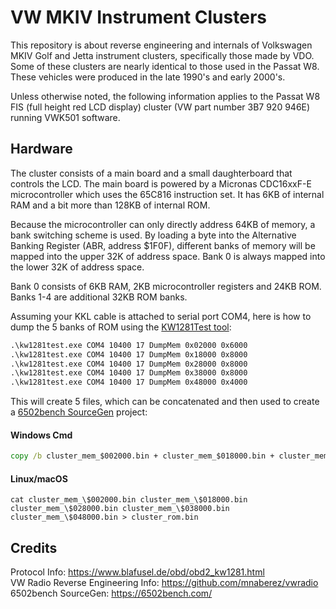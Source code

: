 # VW MKIV Instrument Clusters
This repository is about reverse engineering and internals of Volkswagen MKIV Golf and Jetta instrument clusters, specifically those made by VDO. Some of these clusters are nearly identical to those used in the Passat W8. These vehicles were produced in the late 1990's and early 2000's.

Unless otherwise noted, the following information applies to the Passat W8 FIS (full height red LCD display) cluster (VW part number 3B7 920 946E) running VWK501 software.

## Hardware
The cluster consists of a main board and a small daughterboard that controls the LCD. The main board is powered by a Micronas CDC16xxF-E microcontroller which uses the 65C816 instruction set. It has 6KB of internal RAM and a bit more than 128KB of internal ROM.

Because the microcontroller can only directly address 64KB of memory, a bank switching scheme is used. By loading a byte into the Alternative Banking Register (ABR, address $1F0F), different banks of memory will be mapped into the upper 32K of address space. Bank 0 is always mapped into the lower 32K of address space.

Bank 0 consists of 6KB RAM, 2KB microcontroller registers and 24KB ROM. Banks 1-4 are additional 32KB ROM banks.

Assuming your KKL cable is attached to serial port COM4, here is how to dump the 5 banks of ROM using the [KW1281Test tool](https://github.com/gmenounos/kw1281test):

```cmd
.\kw1281test.exe COM4 10400 17 DumpMem 0x02000 0x6000
.\kw1281test.exe COM4 10400 17 DumpMem 0x18000 0x8000
.\kw1281test.exe COM4 10400 17 DumpMem 0x28000 0x8000
.\kw1281test.exe COM4 10400 17 DumpMem 0x38000 0x8000
.\kw1281test.exe COM4 10400 17 DumpMem 0x48000 0x4000
```
This will create 5 files, which can be concatenated and then used to create a [6502bench SourceGen](https://6502bench.com/) project:

#### Windows Cmd
```cmd
copy /b cluster_mem_$002000.bin + cluster_mem_$018000.bin + cluster_mem_$028000.bin + cluster_mem_$038000.bin + cluster_mem_$048000.bin cluster_rom.bin
```

#### Linux/macOS
```shell
cat cluster_mem_\$002000.bin cluster_mem_\$018000.bin cluster_mem_\$028000.bin cluster_mem_\$038000.bin cluster_mem_\$048000.bin > cluster_rom.bin
```

## Credits
Protocol Info: https://www.blafusel.de/obd/obd2_kw1281.html<br/>
VW Radio Reverse Engineering Info: https://github.com/mnaberez/vwradio<br/>
6502bench SourceGen: https://6502bench.com/
